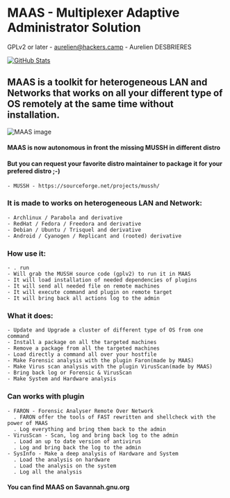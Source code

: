# MAAS - Multiplexer Adaptive Administrator Solution

GPLv2 or later - aurelien@hackers.camp - Aurelien DESBRIERES

[![GitHub Stats](https://img.shields.io/badge/github-stats-ff5500.svg)](http://githubstats.com/aurelien-git/MAAS)


## MAAS is a toolkit for heterogeneous LAN and Networks that works on all your different type of OS remotely at the same time without installation.


![MAAS image](img/MAAS.png)




#### MAAS is now autonomous in front the missing MUSSH in different distro
#### But you can request your favorite distro maintainer to package it for your prefered distro ;-)

	- MUSSH - https://sourceforge.net/projects/mussh/


### It is made to works on heterogeneous LAN and Network:

	- Archlinux / Parabola and derivative
	- RedHat / Fedora / Freedora and derivative
	- Debian / Ubuntu / Trisquel and derivative
	- Android / Cyanogen / Replicant and (rooted) derivative


### How use it:

	- . run
	- Will grab the MUSSH source code (gplv2) to run it in MAAS
	- It will load installation of needed dependencies of plugins
    - It will send all needed file on remote machines
    - It will execute command and plugin on remote target
    - It will bring back all actions log to the admin
 
### What it does:

	- Update and Upgrade a cluster of different type of OS from one command
	- Install a package on all the targeted machines
	- Remove a package from all the targeted machines
	- Load directly a command all over your hostfile
    - Make Forensic analysis with the plugin Faron(made by MAAS)
    - Make Virus scan analysis with the plugin VirusScan(made by MAAS)
    - Bring back log or Forensic & VirusScan
    - Make System and Hardware analysis


### Can works with plugin

	- FARON - Forensic Analyser Remote Over Network
	  . FARON offer the tools of FAST rewritten and shellcheck with the power of MAAS
	  . Log everything and bring them back to the admin
	- VirusScan - Scan, log and bring back log to the admin
	  . Load an up to date version of antivirus
	  . Log and bring back the log to the admin
    - SysInfo - Make a deep analysis of Hardware and System
      . Load the analysis on hardware
      . Load the analysis on the system
      . Log all the analysis


#### You can find MAAS on Savannah.gnu.org
